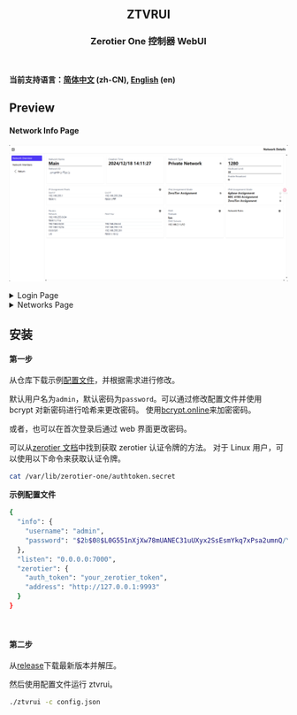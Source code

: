 <p align="center">
<h2 align="center">ZTVRUI</h2>
</p>
<h3 align="center">Zerotier One 控制器 WebUI</h3>
<br/>

**当前支持语言：[简体中文](README_CN.md) (zh-CN), [English](README.md) (en)**

## Preview

#### Network Info Page

![Network Detail](docs/imgs/Network%20Detail.png)
</br>

<details>
<summary>Login Page</summary>

![Login](docs/imgs/Login.png)

</summary>
</details>

<details>
<summary>Networks Page</summary>

![Networks](docs/imgs/Networks.png)

</summary>
</details>

## 安装

#### 第一步

从仓库下载示例[配置文件](example.config.json)，并根据需求进行修改。

默认用户名为`admin`，默认密码为`password`。可以通过修改配置文件并使用 bcrypt 对新密码进行哈希来更改密码。 使用[bcrypt.online](https://bcrypt.online/)来加密密码。

或者，也可以在首次登录后通过 web 界面更改密码。

可以从[zerotier 文档](https://docs.zerotier.com/api/tokens#zerotierone-service-token)中找到获取 zerotier 认证令牌的方法。
对于 Linux 用户，可以使用以下命令来获取认证令牌。

```bash
cat /var/lib/zerotier-one/authtoken.secret
```

**示例配置文件**

```bash
{
  "info": {
    "username": "admin",
    "password": "$2b$08$L0G551nXjXw78mUANEC31uUXyx2SsEsmYkq7xPsa2umnQ/YSBeYV6"
  },
  "listen": "0.0.0.0:7000",
  "zerotier": {
    "auth_token": "your_zerotier_token",
    "address": "http://127.0.0.1:9993"
  }
}

```

</br>

#### 第二步

从[release](https://github.com/TnZzZHlp/ztvrui/releases/latest)下载最新版本并解压。

然后使用配置文件运行 ztvrui。

```bash
./ztvrui -c config.json
```
